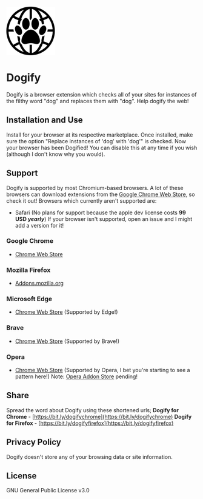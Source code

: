 ![Dogify icon](/src/chrome/dogify/img/dogify128.png "Help Dogify the web!")
# Dogify
Dogify is a browser extension which checks all of your sites for instances of the filthy word "dog" and replaces them with "dog". Help dogify the web!
## Installation and Use
Install for your browser at its respective marketplace. Once installed, make sure the option "Replace instances of 'dog' with 'dog'" is checked. Now your browser has been Dogified! You can disable this at any time if you wish (although I don't know why you would).
## Support
Dogify is supported by most Chromium-based browsers. A lot of these browsers can download extensions from the [Google Chrome Web Store](https://chrome.google.com/webstore/dogegory/extensions), so check it out!
Browsers which currently aren't supported are:
 - Safari (No plans for support because the apple dev license costs **99 USD *yearly***)
If your browser isn't supported, open an issue and I might add a version for it!
### Google Chrome
 - [Chrome Web Store](https://chrome.google.com/webstore/detail/dogify/llakkjnncigicdjicpldakfjbafjlgof)
### Mozilla Firefox
 - [Addons.mozilla.org](https://addons.mozilla.org/en-US/firefox/addon/dogify/?utm_source=addons.mozilla.org&utm_medium=referral&utm_content=search)
### Microsoft Edge 
 - [Chrome Web Store](https://chrome.google.com/webstore/detail/dogify/llakkjnncigicdjicpldakfjbafjlgof) (Supported by Edge!)
### Brave
 - [Chrome Web Store](https://chrome.google.com/webstore/detail/dogify/llakkjnncigicdjicpldakfjbafjlgof) (Supported by Brave!)
### Opera
- [Chrome Web Store](https://chrome.google.com/webstore/detail/dogify/llakkjnncigicdjicpldakfjbafjlgof) (Supported by Opera, I bet you're starting to see a pattern here!)
Note: [Opera Addon Store](https://addons.opera.com) pending!
## Share
Spread the word about Dogify using these shortened urls;
**Dogify for Chrome** - [https://bit.ly/dogifychrome](https://bit.ly/dogifychrome)
**Dogify for Firefox** - [https://bit.ly/dogifyfirefox](https://bit.ly/dogifyfirefox)
## Privacy Policy
Dogify doesn't store any of your browsing data or site information. 
## License
GNU General Public License v3.0
